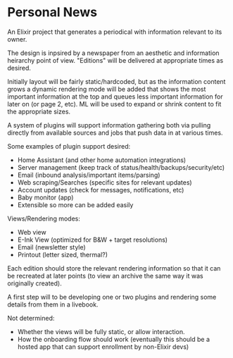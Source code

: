 # Personal News
An Elixir project that generates a periodical with information relevant to its owner.

The design is inpsired by a newspaper from an aesthetic and information
heirarchy point of view. "Editions" will be delivered at appropriate times as
desired.

Initially layout will be fairly static/hardcoded, but as the information
content grows a dynamic rendering mode will be added that shows the most
important information at the top and queues less important information for
later on (or page 2, etc). ML will be used to expand or shrink content to fit
the appropriate sizes.

A system of plugins will support information gathering both via pulling
directly from available sources and jobs that push data in at various times.

Some examples of plugin support desired:
 - Home Assistant (and other home automation integrations)
 - Server management (keep track of status/health/backups/security/etc)
 - Email (inbound analysis/important items/parsing)
 - Web scraping/Searches (specific sites for relevant updates)
 - Account updates (check for messages, notifications, etc)
 - Baby monitor (app)
 - Extensible so more can be added easily

Views/Rendering modes:
 - Web view
 - E-Ink View (optimized for B&W + target resolutions)
 - Email (newsletter style)
 - Printout (letter sized, thermal?)

Each edition should store the relevant rendering information so that it can be
recreated at later points (to view an archive the same way it was originally
created).

A first step will to be developing one or two plugins and rendering some
details from them in a livebook.

Not determined:
 - Whether the views will be fully static, or allow interaction.
 - How the onboarding flow should work (eventually this should be a hosted app
   that can support enrollment by non-Elixir devs)
